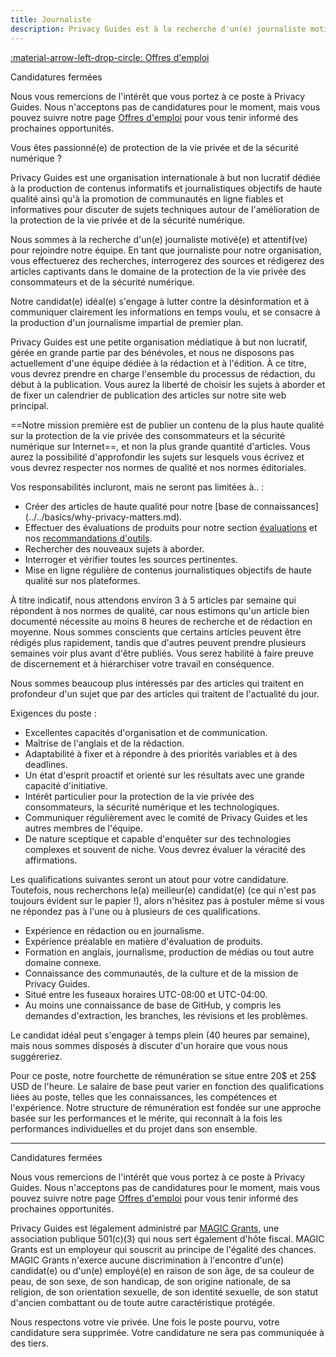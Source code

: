 ```yaml
---
title: Journaliste
description: Privacy Guides est à la recherche d'un(e) journaliste motivé(e) et attentif(ve) pour effectuer des recherches et rédiger régulièrement des articles sur la protection de la vie privée et la sécurité numérique.
---
```


[:material-arrow-left-drop-circle: Offres d'emploi](../jobs.md)

<div class="admonition info" markdown>
<p class="admonition-title">Candidatures fermées</p>

Nous vous remercions de l'intérêt que vous portez à ce poste à Privacy Guides. Nous n'acceptons pas de candidatures pour le moment, mais vous pouvez suivre notre page [Offres d'emploi](../jobs.md) pour vous tenir informé des prochaines opportunités.

</div>

Vous êtes passionné(e) de protection de la vie privée et de la sécurité numérique ?

Privacy Guides est une organisation internationale à but non lucratif dédiée à la production de contenus informatifs et journalistiques objectifs de haute qualité ainsi qu'à la promotion de communautés en ligne fiables et informatives pour discuter de sujets techniques autour de l'amélioration de la protection de la vie privée et de la sécurité numérique.

Nous sommes à la recherche d'un(e) journaliste motivé(e) et attentif(ve) pour rejoindre notre équipe. En tant que journaliste pour notre organisation, vous effectuerez des recherches, interrogerez des sources et rédigerez des articles captivants dans le domaine de la protection de la vie privée des consommateurs et de la sécurité numérique.

Notre candidat(e) idéal(e) s'engage à lutter contre la désinformation et à communiquer clairement les informations en temps voulu, et se consacre à la production d'un journalisme impartial de premier plan.

Privacy Guides est une petite organisation médiatique à but non lucratif, gérée en grande partie par des bénévoles, et nous ne disposons pas actuellement d'une équipe dédiée à la rédaction et à l'édition. À ce titre, vous devrez prendre en charge l'ensemble du processus de rédaction, du début à la publication. Vous aurez la liberté de choisir les sujets à aborder et de fixer un calendrier de publication des articles sur notre site web principal.

\==Notre mission première est de publier un contenu de la plus haute qualité sur la protection de la vie privée des consommateurs et la sécurité numérique sur Internet==, et non la plus grande quantité d'articles. Vous aurez la possibilité d'approfondir les sujets sur lesquels vous écrivez et vous devrez respecter nos normes de qualité et nos normes éditoriales.

Vos responsabilités incluront, mais ne seront pas limitées à.. :

- Créer des articles de haute qualité pour notre [base de connaissances] (../../basics/why-privacy-matters.md).
- Effectuer des évaluations de produits pour notre section [évaluations](https://www.privacyguides.org/articles/category/reviews) et nos [recommandations d'outils](../../tools.md).
- Rechercher des nouveaux sujets à aborder.
- Interroger et vérifier toutes les sources pertinentes.
- Mise en ligne régulière de contenus journalistiques objectifs de haute qualité sur nos plateformes.

À titre indicatif, nous attendons environ 3 à 5 articles par semaine qui répondent à nos normes de qualité, car nous estimons qu'un article bien documenté nécessite au moins 8 heures de recherche et de rédaction en moyenne. Nous sommes conscients que certains articles peuvent être rédigés plus rapidement, tandis que d'autres peuvent prendre plusieurs semaines voir plus avant d'être publiés. Vous serez habilité à faire preuve de discernement et à hiérarchiser votre travail en conséquence.

Nous sommes beaucoup plus intéressés par des articles qui traitent en profondeur d'un sujet que par des articles qui traitent de l'actualité du jour.

Exigences du poste :

- Excellentes capacités d'organisation et de communication.
- Maîtrise de l'anglais et de la rédaction.
- Adaptabilité à fixer et à répondre à des priorités variables et à des deadlines.
- Un état d'esprit proactif et orienté sur les résultats avec une grande capacité d'initiative.
- Intérêt particulier pour la protection de la vie privée des consommateurs, la sécurité numérique et les technologiques.
- Communiquer régulièrement avec le comité de Privacy Guides et les autres membres de l'équipe.
- De nature sceptique et capable d'enquêter sur des technologies complexes et souvent de niche. Vous devrez évaluer la véracité des affirmations.

Les qualifications suivantes seront un atout pour votre candidature. Toutefois, nous recherchons le(a) meilleur(e) candidat(e) (ce qui n'est pas toujours évident sur le papier !), alors n'hésitez pas à postuler même si vous ne répondez pas à l'une ou à plusieurs de ces qualifications.

- Expérience en rédaction ou en journalisme.
- Expérience préalable en matière d'évaluation de produits.
- Formation en anglais, journalisme, production de médias ou tout autre domaine connexe.
- Connaissance des communautés, de la culture et de la mission de Privacy Guides.
- Situé entre les fuseaux horaires UTC-08:00 et UTC-04:00.
- Au moins une connaissance de base de GitHub, y compris les demandes d'extraction, les branches, les révisions et les problèmes.

Le candidat idéal peut s'engager à temps plein (40 heures par semaine), mais nous sommes disposés à discuter d'un horaire que vous nous suggéreriez.

Pour ce poste, notre fourchette de rémunération se situe entre 20$ et 25$ USD de l'heure. Le salaire de base peut varier en fonction des qualifications liées au poste, telles que les connaissances, les compétences et l'expérience. Notre structure de rémunération est fondée sur une approche basée sur les performances et le mérite, qui reconnaît à la fois les performances individuelles et du projet dans son ensemble.

---

<div class="admonition info" markdown>
<p class="admonition-title">Candidatures fermées</p>

Nous vous remercions de l'intérêt que vous portez à ce poste à Privacy Guides. Nous n'acceptons pas de candidatures pour le moment, mais vous pouvez suivre notre page [Offres d'emploi](../jobs.md) pour vous tenir informé des prochaines opportunités.

</div>

Privacy Guides est légalement administré par [MAGIC Grants](https://magicgrants.org), une association publique 501(c)(3) qui nous sert également d'hôte fiscal. MAGIC Grants est un employeur qui souscrit au principe de l'égalité des chances. MAGIC Grants n'exerce aucune discrimination à l'encontre d'un(e) candidat(e) ou d'un(e) employé(e) en raison de son âge, de sa couleur de peau, de son sexe, de son handicap, de son origine nationale, de sa religion, de son orientation sexuelle, de son identité sexuelle, de son statut d'ancien combattant ou de toute autre caractéristique protégée.

Nous respectons votre vie privée. Une fois le poste pourvu, votre candidature sera supprimée. Votre candidature ne sera pas communiquée à des tiers.
